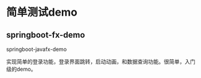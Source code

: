 # 简单测试demo
## springboot-fx-demo
springboot-javafx-demo

实现简单的登录功能，登录界面跳转，启动动画，和数据查询功能。很简单，入门级的demo。
